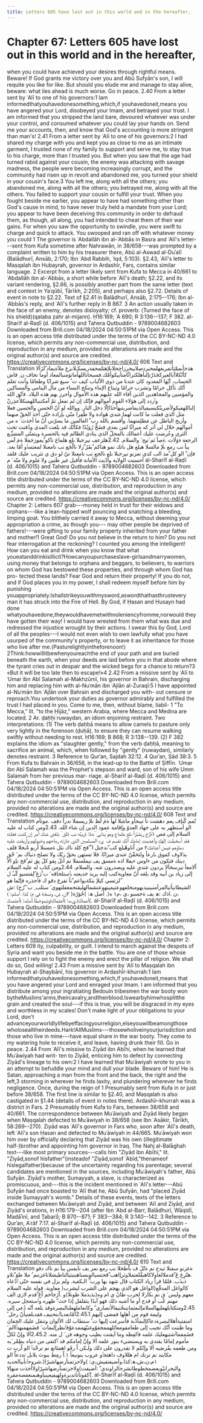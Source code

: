 ```yaml
---
title: Letters 605 have lost out in this world and in the hereafter,
---
```

# Chapter 67: Letters 605 have lost out in this world and in the hereafter,
when you could have achieved your desires through rightful means.
Beware! If God grants me victory over you and Abū Sufyān's son, I will
requite you like for like. But should you elude me and manage to stay
alive, beware: what lies ahead is much worse. Go in peace. 2.40 From a
letter sent by ʿAlī to one of his governors:1 Iam
informedthatyouhavedonesomething,which,if youhavedoneit,means you have
angered your Lord, disobeyed your Imam, and betrayed your trust. I am
informed that you stripped the land bare, devoured whatever was under
your control, and consumed whatever you could lay your hands on. Send me
your accounts, then, and know that God's accounting is more stringent
than man's! 2.41 From a letter sent by ʿAlī to one of his governors:2 I
had shared my charge with you and kept you as close to me as an intimate
garment, I trusted none of my family to support and serve me, to stay
true to his charge, more than I trusted you. But when you saw that the
age had turned rabid against your cousin, the enemy was attacking with
savage madness, the people were becoming increasingly corrupt, and the
community had risen up in revolt and abandoned me, you turned your
shield in your cousin's face.3 You left me, along with all the others;
you abandoned me, along with all the others; you betrayed me, along with
all the others. You failed to support your cousin or fulfill your trust.
When you fought beside me earlier, you appear to have had something
other than God's cause in mind, to have never truly held a mandate from
your Lord; you appear to have been deceiving this community in order to
defraud them, as though, all along, you had intended to cheat them of
their war gains. For when you saw the opportunity to swindle, you were
swift to charge and quick to attack. You swooped and ran off with
whatever money you could 1 The governor is ʿAbdallāh ibn al-ʿAbbās in
Basra and ʿAlī's letter---sent from Kufa sometime after Nahrawān, in
38/658---was prompted by a complaint written to him by his treasurer
there, Abū al-Aswad al-Duʾalī (Balādhurī, Ansāb, 2:170; Ibn ʿAbd Rabbih,
ʿIqd, 5:103). §2.43, ʿAlī's letter to Maṣqalah ibn Hubayrah, governor in
Ardashīr, Fars, contains similar language. 2 Excerpt from a letter
likely sent from Kufa to Mecca in 40/661 to ʿAbdallāh ibn al-ʿAbbās, a
short while before ʿAlī's death; §2.22, and its variant rendering,
§2.66, is possibly another part from the same letter (text and context
in Yaʿqūbī, Tārīkh, 2:205), and perhaps also §2.72. Details of event in
note to §2.22. Text of §2.41 in Balādhurī, Ansāb, 2:175--176; Ibn
al-ʿAbbās's reply, and ʿAlī's further reply in B 867. 3 An action
usually taken in the face of an enemy, denotes disloyalty; cf. proverb:
⟨Turned the face of his shield⟩(qalaba ẓahr al-mijann). Ḥ16:169; ʿA 690;
R 3:136--137; F 382. al-Sharīf al-Raḍī (d. 406/1015) and Tahera
Qutbuddin - 9789004682603 Downloaded from Brill.com 04/18/2024
04:50:51PM via Open Access. This is an open access title distributed
under the terms of the CC BY-NC-ND 4.0 license, which permits any
non-commercial use, distribution, and reproduction in any medium,
provided no alterations are made and the original author(s) and source
are credited. https://creativecommons.org/licenses/by-nc-nd/4.0/ 606
Text and Translation
هذخأنممّثأتمريغهلمحبردصلابيحرزاجحلاىلإهتلمحفةريسكـلاىزعِ ملاَةيماد ّلزَألا
كأنّكلاأبالغيركحَدَرْتإلىأهلكتراثًامنأبيكوأمّك.فسبحاناللهأماتؤمنبالمعاد أوما
تخاف ن ِ قاش الحساب. أيّها المعدود كان عندنا من ذوي الألباب كيف ت ُ سيغ
شرابًا وطعامًا وأنت تعلم أنّك تأكل حرامًا وتشرب حرامًا وتبتاع الإماء وتنكح
النساء من مال اليتامى والمساكين والمؤمنين والمجاهدين الذين أفاء الله
عليهم هذه الأموال وأحرز بهم هذه البلاد. فٱتّق الله وٱردد إلى هؤلاء القوم
أموالهم فإنّك إن لم تفعل ثمّ أمكننياللهمنكلأُعذِرنّ
إلىاللهفيكولأضربنّكبسيفيالذيماضربتبهأحدًاإلّا دخل النار. ووالله لو أنّ الحسن
والحسين فعلا مثل الذي فعلت ما كانت لهما عندي هَوادة ولا ظَفِرا منّي بإرادة
حتّى آخذ الحقّ منهما وأزيح الباطل عن مَظلِمتهما. وأُقسم بالله رب ّ العالمين
ما يسرّني أنّ ما أخذت َ ه من أموالهم حلال لي أتر كه ميراثًا لمن بعدي فضَحِّ
رُوَيْدًا فكأنّك قد بلغت المدى ودُفنت تحت الثرى وعُرضت عليك أعمالك بالمحلّ الذي
ينادي الظالم فيه بالحسرة ويتمنّى المضيِّـع الرجعة ﴿وَلَات .﴾ٍصاَ نَم َنيِح َ
والسلام. 2.42هلزعف نيرحبلا ىلع هلماع ناكو ّيموزخملا ةمَ لَس يبأ نب رمع ىلإ
مالسلا هيلع هل باتك نمو هناكم ّيقَرُ ّزلا نالْجَع نب نامعنلا لمعتسٱو أمّا
بعد. فإن ّ الو كل ّمذ الب كدي تعزنو نيرحبلا ىلع نالجع نب نامعنلا تيّ لو
دق ي تثريب عليك فلقد أحسنت الوِلاية وأدّيت الأمانة فأقبل غير ظَنين ولا مَلوم
ولا متّه َ م al-Sharīf al-Raḍī (d. 406/1015) and Tahera Qutbuddin -
9789004682603 Downloaded from Brill.com 04/18/2024 04:50:51PM via Open
Access. This is an open access title distributed under the terms of the
CC BY-NC-ND 4.0 license, which permits any non-commercial use,
distribution, and reproduction in any medium, provided no alterations
are made and the original author(s) and source are credited.
https://creativecommons.org/licenses/by-nc-nd/4.0/ Chapter 2: Letters
607 grab---money held in trust for their widows and orphans---like a
lean-hipped wolf pouncing and snatching a bleeding, limping goat. You
blithely carried it away to Mecca, without deeming your appropriation a
crime, as though you--- may other people be deprived of fathers!---were
gifting to your family property inherited from your father and mother!1
Great God! Do you not believe in the return to him? Do you not fear
interrogation at the reckoning? I counted you among the intelligent! How
can you eat and drink when you know that what
youeatanddrinkisillicit?Howcanyoupurchaseslave-girlsandmarrywomen, using
money that belongs to orphans and beggars, to believers, to warriors on
whom God has bestowed these properties, and through whom God has pro-
tected these lands? Fear God and return their property! If you do not,
and if God places you in my power, I shall redeem myself before him by
punishing
youappropriately.Ishallstrikeyouwithmysword,aswordthathasthrustevery man
it has struck into the Fire of Hell. By God, if Ḥasan and Ḥusayn had
done whatyouhavedone,theywouldhavemetwithnoleniencyfromme,norwould they
have gotten their way! I would have wrested from them what was due and
redressed the injustice wrought by their actions. I swear this by God,
Lord of all the peoples---I would not even wish to own lawfully what you
have usurped of the community's property, or to leave it as inheritance
for those who live after
me.⟨Pasturelightlyintheforenoon!⟩2Think:howwillitbewhenyoureachthe end
of your path and are buried beneath the earth, when your deeds are laid
before you in that abode where the tyrant cries out in despair and the
wicked begs for a chance to return?3 «But it will be too late then to
escape!»4 2.42 From a missive sent by ʿAlī to ʿUmar ibn Abī Salamah
al-Makhzūmī, his governor in Bahrain, discharging him and replacing him
with al-Nuʿmān ibn ʿAjlān al-Zuraqī:5 I have appointed al-Nuʿmān ibn
ʿAjlān over Bahrain and discharged you with- out censure or reproach.You
undertook your duties as governor admirably and fulfilled the trust I
had placed in you. Come to me, then, without blame, liabil- 1 "To
Mecca," lit. "to the Ḥijāz," western Arabia, where Mecca and Medina are
located. 2 Ar. ḍaḥḥi ruwaydan, an idiom enjoining restraint. Two
interpretations: (1) The verb ḍaḥḥā means to allow camels to pasture
only very lightly in the forenoon (ḍuḥā), to ensure they can resume
walking swiftly without needing to rest. Ḥ16:169; B 868; R 3:138--139.
(2) F 382 explains the idiom as "slaughter gently," from the verb ḍaḥḥā,
meaning to sacrifice an animal, which, when followed by "gently"
(ruwaydan), similarly denotes restraint. 3 Reference to Qurʾan, Sajdah
32:12. 4 Qurʾan, Ṣād 38:3. 5 From Kufa to Bahrain in 36/656, in the
lead-up to the Battle of Ṣiffīn. ʿUmar ibn Abī Salamah was the Prophet's
stepson and ward, son of his wife Umm Salamah from her previous mar-
riage. al-Sharīf al-Raḍī (d. 406/1015) and Tahera Qutbuddin -
9789004682603 Downloaded from Brill.com 04/18/2024 04:50:51PM via Open
Access. This is an open access title distributed under the terms of the
CC BY-NC-ND 4.0 license, which permits any non-commercial use,
distribution, and reproduction in any medium, provided no alterations
are made and the original author(s) and source are credited.
https://creativecommons.org/licenses/by-nc-nd/4.0/ 608 Text and
Translation نّمم كّنإف يعم دهشت نأ تببحأو ماشلا لهأ ةمَ لَظ ىلإ ريسملا تدرأ
دقف .موثأم الو أستظهر به على جهاد العدوّ وإقامة عمود الدين إن شاء الله.
2.43ومن كتاب له عليه السلام إلى مَص ١ةّرُخ ريشَدْرَأ ىلع هلماع وهو ّينابي َ
ّشلا ةريبُه نب ةلَق ْ بلغني عنك أمر إن كنت فعلته فقد أسخطت إلٰهك وأغضبت
إمامك أنّك تقسم ف َ يء المسلمين الذي حازته رماحهم وخيولهم وأُريقت عليه
دماؤهم فيمن ٱعتامَك٢ من اًناوهّيلع كب ّندجتل ا ً ّقح كلذ ناك نئل ةمسنلا
أربو ةّبحلا قلف يذلاوف كموق بارعأ ولتخفّنّ عندي ميزانًا. فلا تستهن بحقّ ربّك
ولا تصلح دنياك بم َ حْق دينك فتكون من ءاوس ءيفلا اذه ةمسق يف نيملسملا نم
انلَ بِقو كلَ بِق نَم ّقح نإو الأ اًلامعأ نيرسخألا يردون عندي عليه ويصدرون
عنه. والسلام. 2.44ومن كتاب له عليه السلام إلى زياد بن أبيه وقد بلغه أنّ
معاويةكتب إليه يريد خديعته بٱستلحاقه َ ب ْرَغ ّلِفتسيو كّبـُ ل ّلزتسي كيلإ
بتكةيواعم ّنأ تفرع دقو ك فٱحذره فإنّما هو
الشيطانيأتيالمرأمنبينيديهومنخلفهوعنيمينهوعنشمالهليقتحمغفلتهوي َ ستلب ِ ب
َ ّرُخ⟩ :ش ،ن .اذك :ھ يف ةخسنو ،ي ،م١ ه⟨. أصل ھ: ⟩خُوَرّة⟨ ٢ن، ش، ونسخة في
م: كذا. أصلم: ⟩أعماك⟨.ي،ھ: ⟩ٱعتماك⟨وتبدوخطأ.أصلھ: ⟩ٱعتمدك⟨. al-Sharīf
al-Raḍī (d. 406/1015) and Tahera Qutbuddin - 9789004682603 Downloaded
from Brill.com 04/18/2024 04:50:51PM via Open Access. This is an open
access title distributed under the terms of the CC BY-NC-ND 4.0 license,
which permits any non-commercial use, distribution, and reproduction in
any medium, provided no alterations are made and the original author(s)
and source are credited.
https://creativecommons.org/licenses/by-nc-nd/4.0/ Chapter 2: Letters
609 ity, culpability, or guilt. I intend to march against the despots of
Syria and want you beside me in the battle. You are one of those whose
support I rely on to fight the enemy and erect the pillar of religion.
We shall do so, God willing! 2.43 From a missive sent by ʿAlī to
Maṣqalah ibn Hubayrah al-Shaybānī, his governor in Ardashīr-khurrah:1
Iam informedthatyouhavedonesomething,which,if youhavedoneit,means that
you have angered your Lord and enraged your Imam. I am informed that you
distribute among your ingratiating Bedouin tribesmen the war booty won
bytheMuslims'arms,theircavalry,andtheirblood.Iswearbyhimwhosplitthe
grain and created the soul---if this is true, you will be disgraced in
my eyes and worthless in my scales! Don't make light of your obligations
to your Lord, don't
advanceyourworldlylifebyeffacingyourreligion,elseyouwillbeamongthose
wholosealltheirdeeds.Hark!AllMuslims---thosewholiveinyourjurisdiction
and those who live in mine---have equal share in the war booty. They
come to my watering hole to receive it, and leave, having drunk their
fill. Go in peace. 2.44 From ʿAlī's missive to Ziyād ibn Abīhi, when he
learned that Muʿāwiyah had writ- ten to Ziyād, enticing him to defect by
connecting Ziyād's lineage to his own:2 I have learned that Muʿāwiyah
wrote to you in an attempt to befuddle your mind and dull your blade.
Beware of him! He is Satan, approaching a man from the front and the
back, the right and the left,3 storming in wherever he finds laxity, and
plundering wherever he finds negligence. Once, during the reign of 1
Presumably sent from Kufa in or just before 38/658. The first line is
similar to §2.40, and Maṣqalah is also castigated in §1.44 (details of
event in notes there). Ardashīr-khurrah was a district in Fars. 2
Presumably from Kufa to Fars, between 38/658 and 40/661. The
correspondence between Muʿāwiyah and Ziyād likely began when Maṣqalah
defected to Muʿāwiyah in 38/658 (see Ibn ʿAsākir, Tārīkh, 58:269--270).
Ziyād was ʿAlī's governor in Fars who, soon after ʿAlī's death, left
ʿAlī's son Ḥasan and defected to Muʿāwiyah in 44/665. Muʿāwiyah won him
over by officially declaring that Ziyād was his own (illegitimate
half-)brother and appointing him governor in Iraq. The Nahj al-Balāghah
text---like most primary sources---calls him "Ziyād ibn Abīhi," lit.
"Ziyād,sonof hisfather"(insteadof "Ziyād,sonof ʿAbīd,"thenameof
hislegalfather)because of the uncertainty regarding his parentage;
several candidates are mentioned in the sources, including Muʿāwiyah's
father, Abū Sufyān. Ziyād's mother, Sumayyah, a slave, is characterized
as promiscuous, and---this is the incident mentioned in ʿAlī's
letter---Abū Sufyān had once boasted to ʿAlī that he, Abū Sufyān, had
"placed Ziyād inside Sumayyah's womb." Details of these events, texts of
the letters exchanged between Muʿāwiyah and Ziyād, and between ʿAlī and
Ziyād, and Ziyād's orations, in Ḥ16:179--204 (after Ibn ʿAbd al-Barr,
Balādhurī, Wāqidī, Madāʾinī, and Ṭabarī); B 870--871; F 383--384; R
3:140--142. 3 Reference to Qurʾan, Aʿrāf 7:17. al-Sharīf al-Raḍī
(d. 406/1015) and Tahera Qutbuddin - 9789004682603 Downloaded from
Brill.com 04/18/2024 04:50:51PM via Open Access. This is an open access
title distributed under the terms of the CC BY-NC-ND 4.0 license, which
permits any non-commercial use, distribution, and reproduction in any
medium, provided no alterations are made and the original author(s) and
source are credited. https://creativecommons.org/licenses/by-nc-nd/4.0/
610 Text and Translation ةغزنو سفنلا ثيدح نم ةتْلَ ف باّطخلا نب رمع نمز يف
نايفس يبأ نم ناك دقو .هتّرِغ عَ ّفدملالغاولاكاهبقّلعتملاوثرإاهب
ّقحتسيالوبسناهبتبثيالناطيشلاتاغزننم ُ ملا طوَ ّنلاو ذبذَب. فلمّا قرأ زياد
الكتاب قال شهد بها ورب ِّ الـكعبة. ولم يزل في نفسه حتّى ٱدّعاه معاوية. قوله
عليه السلام ⟩كالواغل المدفّع⟨الواغل هو الذي يهجم على الشرب ليشرب معهم
وليس َ ق نم بكارلا لحرب طانُ ي ام وه⟨بذبذملا طونلا⟩و .اًزَجاحم اًعَ ّفدم لازي
الف مهنم عْب أو قدح أو ما أشبه ذلك فهو أبدًا يتقلقل إذا حث ّ ظهره وٱستعجل
سيره. 2.45ومنكتابلهعليهالسلامإلىعثمانبنحُنيفالأنصاري ّ
وكانعاملهعلىالبصرةوقد بلغه أنّه دُعي إلى وليمة قوم من أهلها فمضى إليهم
2.45.1أمّابعدياٱبنحنيف.فقدبلغنيأنّ رجل ً امنفتيةأهلالبصرةدعاكإلىمأدُبة
فأسرعت إليها ت ُ ستطاب لك الألوان وتنقل عليك الجِفان وما ظننت أنّك تجيب
إلى طعامقومعائلهممجفوّوغنيّهممدعوّفٱنظرإلىمات َ قضَمهمنهذاالم َ
قضَمفماٱشتبهعليك علمه فٱلفِظه وما أيقنت بطيب وجوهه فن َ ل منه. 2.45.2ألا
وإنّ لكلّ مأموم إمامًا يقتدي به ويستضيء بنور علمه ألا وإنّ إمامكم قد ٱكتفى
من دنياه بطِمْر َيه ومن طعمه بقُرصَيه ألا وإنّكم لا تقدرون على ذلك ولـكن اً
رفَو اهمئانغ نم ترخّدٱ الو اًربِ ت مكايند نم تزنك ام هللاوف داهتجٱو عروب
ينونيعأ ١.اً رمِط يبوث يلابل تددعأ الو ١م،ن،ش،ھ:كذا.وأضيفتفيش،ي:
⟩ولاحزتمنأرضهاشبرًا⟨.شروحٱنأبيالحديد والبحرانيّوبعضمخطوطاتشرحالراوندي ّ
:أضيفت⟩ولاحزتمنأرضهاشبرًاولاأخذت منهإلا
ّكقوتأتاندبرةولهيفيعينيأوهىمنعفصةمقرة⟨. al-Sharīf al-Raḍī (d. 406/1015)
and Tahera Qutbuddin - 9789004682603 Downloaded from Brill.com
04/18/2024 04:50:51PM via Open Access. This is an open access title
distributed under the terms of the CC BY-NC-ND 4.0 license, which
permits any non-commercial use, distribution, and reproduction in any
medium, provided no alterations are made and the original author(s) and
source are credited. https://creativecommons.org/licenses/by-nc-nd/4.0/